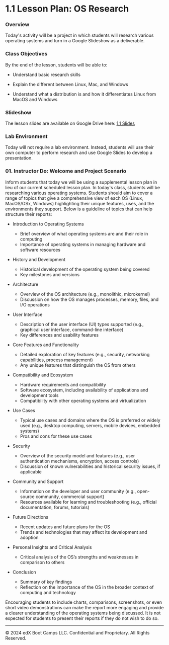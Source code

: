 # 1.1 Lesson Plan: OS Research

### Overview

Today's activity will be a project in which students will research various operating systems and turn in a Google Slideshow as a deliverable.

### Class Objectives

By the end of the lesson, students will be able to:

- Understand basic research skills

- Explain the different between Linux, Mac, and Windows

- Understand what a distribution is and how it differentiates Linux from MacOS and Windows

### Slideshow

The lesson slides are available on Google Drive here: [1.1 Slides](https://docs.google.com/presentation/d/1fqxUYKlJ49zm55RrYIVQ0Lt6tbyO47MYTrjfwsswdjc/edit#slide=id.g2c265dbf074_0_1014)

### Lab Environment

Today will not require a lab environment. Instead, students will use their own computer to perform research and use Google Slides to develop a presentation.

### 01. Instructor Do: Welcome and Project Scenario

Inform students that today we will be using a supplemental lesson plan in lieu of our current scheduled lesson plan. In today's class, students will be researching various operating systems. Students should aim to cover a range of topics that give a comprehensive view of each OS (Linux, MacOS/OSx, Windows) highlighting their unique features, uses, and the environments they support. Below is a guideline of topics that can help structure their reports:

- Introduction to Operating Systems
	- Brief overview of what operating systems are and their role in computing
	- Importance of operating systems in managing hardware and software resources

- History and Development
	- Historical development of the operating system being covered
	- Key milestones and versions

- Architecture
	- Overview of the OS architecture (e.g., monolithic, microkernel)
	- Discussion on how the OS manages processes, memory, files, and I/O operations

- User Interface
	- Description of the user interface (UI) types supported (e.g., graphical user interface, command-line interface)
	- Key differences and usability features

- Core Features and Functionality
	- Detailed exploration of key features (e.g., security, networking capabilities, process management)
	- Any unique features that distinguish the OS from others

- Compatibility and Ecosystem
	- Hardware requirements and compatibility
	- Software ecosystem, including availability of applications and development tools
	- Compatibility with other operating systems and virtualization

- Use Cases
	- Typical use cases and domains where the OS is preferred or widely used (e.g., desktop computing, servers, mobile devices, embedded systems)
	- Pros and cons for these use cases

- Security
	- Overview of the security model and features (e.g., user authentication mechanisms, encryption, access controls)
	- Discussion of known vulnerabilities and historical security issues, if applicable

- Community and Support
	- Information on the developer and user community (e.g., open-source community, commercial support)
	- Resources available for learning and troubleshooting (e.g., official documentation, forums, tutorials)

- Future Directions
	- Recent updates and future plans for the OS
	- Trends and technologies that may affect its development and adoption

- Personal Insights and Critical Analysis
	- Critical analysis of the OS’s strengths and weaknesses in comparison to others

- Conclusion
	- Summary of key findings
	- Reflection on the importance of the OS in the broader context of computing and technology

Encouraging students to include charts, comparisons, screenshots, or even short video demonstrations can make the report more engaging and provide a clearer understanding of the operating systems being discussed. It is not expected for students to present their reports if they do not wish to do so.

------------

© 2024 edX Boot Camps LLC. Confidential and Proprietary. All Rights Reserved.
